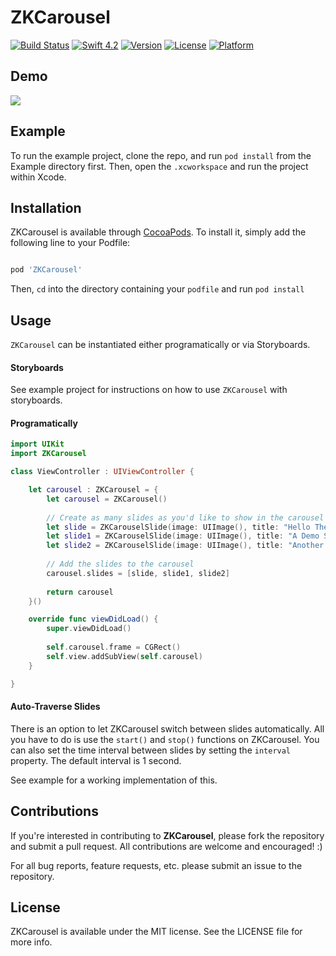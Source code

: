 # ZKCarousel
[![Build Status](https://travis-ci.org/ZacharyKhan/ZKCarousel.svg?branch=master)](https://travis-ci.org/ZacharyKhan/ZKCarousel)
[![Swift 4.2](https://img.shields.io/badge/swift-4.2-orange.svg)](https://swift.org)
[![Version](https://img.shields.io/cocoapods/v/ZKCarousel.svg?style=flat)](http://cocoapods.org/pods/ZKCarousel)
[![License](https://img.shields.io/cocoapods/l/ZKCarousel.svg?style=flat)](http://cocoapods.org/pods/ZKCarousel)
[![Platform](https://img.shields.io/cocoapods/p/ZKCarousel.svg?style=flat)](http://cocoapods.org/pods/ZKCarousel)

## Demo
![](https://media.giphy.com/media/Wk7oUM8HnHOes/giphy.gif)

## Example

To run the example project, clone the repo, and run `pod install` from the Example directory first. Then, open the `.xcworkspace` and run the project within Xcode.

## Installation

ZKCarousel is available through [CocoaPods](http://cocoapods.org). To install
it, simply add the following line to your Podfile:

```ruby

pod 'ZKCarousel'

```

Then, `cd` into the directory containing your `podfile` and run `pod install`

## Usage

`ZKCarousel` can be instantiated either programatically or via Storyboards. 

#### Storyboards

See example project for instructions on how to use `ZKCarousel` with storyboards.

#### Programatically

```swift 
import UIKit
import ZKCarousel

class ViewController : UIViewController {

    let carousel : ZKCarousel = {
        let carousel = ZKCarousel()
        
        // Create as many slides as you'd like to show in the carousel
        let slide = ZKCarouselSlide(image: UIImage(), title: "Hello There 👻", description: "Welcome to the ZKCarousel demo! Swipe left to view more slides!")
        let slide1 = ZKCarouselSlide(image: UIImage(), title: "A Demo Slide ☝🏼", description: "lorem ipsum devornum cora fusoa foen sdie ha odab ebakldf shjbesd ljkhf")
        let slide2 = ZKCarouselSlide(image: UIImage(), title: "Another Demo Slide ✌🏼", description: "lorem ipsum devornum cora fusoa foen ebakldf shjbesd ljkhf")     
        
        // Add the slides to the carousel
        carousel.slides = [slide, slide1, slide2]
        
        return carousel
    }()

    override func viewDidLoad() {
        super.viewDidLoad()
    
        self.carousel.frame = CGRect()
        self.view.addSubView(self.carousel)
    }

}

```

#### Auto-Traverse Slides
There is an option to let ZKCarousel switch between slides automatically. All you have to do is use the `start()` and `stop()` functions on ZKCarousel. You can also set the time interval between slides by setting the `interval` property. The default interval is 1 second.

See example for a working implementation of this.


## Contributions

If you're interested in contributing to **ZKCarousel**, please fork the repository and submit a pull request. All contributions are welcome and encouraged! :)

For all bug reports, feature requests, etc. please submit an issue to the repository.

## License

ZKCarousel is available under the MIT license. See the LICENSE file for more info.
